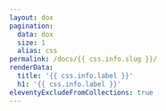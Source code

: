 ```yaml
---
layout: dox
pagination:
  data: dox
  size: 1
  alias: css
permalink: /docs/{{ css.info.slug }}/
renderData:
  title: '{{ css.info.label }}'
  h1: '{{ css.info.label }}'
eleventyExcludeFromCollections: true
---
```

